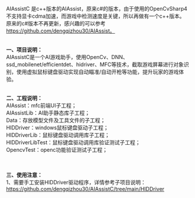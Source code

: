 AIAssistC 是c++版本的AIAssist，原来c#的版本，由于使用的OpenCvSharp4不支持显卡cdma加速，而游戏中检测速度是关键，所以再做有一个c++版本。<br>
原来的c#版本不再更新，感兴趣的可以参考 https://github.com/dengqizhou30/AIAssist。
<br><br>

**一、项目说明：**<br>
AIAssistC是一个AI游戏助手，使用OpenCv、DNN、ssd_mobilenet/efficientdet、hidriver、MFC等技术，截取游戏屏幕进行对象识别，使用虚拟鼠标键盘驱动实现自动瞄准/自动开枪等功能，提升玩家的游戏体验。
<br><br>

**二、工程说明：**<br>
AIAssist：mfc前端UI子工程；<br>
AIAssistLib：AI助手静态库子工程；<br>
Data：存放模型文件及工具文件的子工程；<br>
HIDDriver：windows鼠标键盘驱动子工程；<br>
HIDDriverLib：鼠标键盘驱动调用库子工程；<br>
HIDDriverLibTest：鼠标键盘驱动调用库验证测试子工程；<br>
OpencvTest：openc功能验证测试子工程；<br>
<br><br>

**三、使用注意：**<br>
1、需要手工安装HIDDriver驱动程序，详情参考子项目说明：<br>
https://github.com/dengqizhou30/AIAssistC/tree/main/HIDDriver<br>
